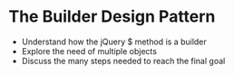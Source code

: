 # The Builder Design Pattern

* Understand how the jQuery $ method is a builder
* Explore the need of multiple objects
* Discuss the many steps needed to reach the final goal